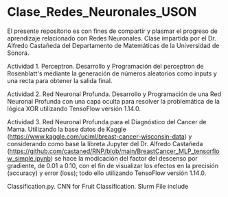 # Clase_Redes_Neuronales_USON

El presente repositorio es con fines de compartir y plasmar el progreso de aprendizaje relacionado con Redes Neuronales. 
Clase impartida por el Dr. Alfredo Castañeda del Departamento de Matemáticas de la Universidad de Sonora.  

Actividad 1. Perceptron. 
Desarrollo y Programación del perceptron de Rosenblatt's mediante la generación de números aleatorios como inputs y una recta para obtener la salida final.

Actividad 2. Red Neuronal Profunda. 
Desarrollo y Programación de una Red Neuronal Profunda con una capa oculta para resolver la problemática de la lógica XOR utilizando TensoFlow versión 1.14.0.

Actividad 3. Red Neuronal Profunda para el Diagnóstico del Cancer de Mama. 
Utilizando la base datos de Kaggle (https://www.kaggle.com/uciml/breast-cancer-wisconsin-data) y considerando como base la libreta Jupyter del Dr. Alfredo Castañeda (https://github.com/castaned/RNP/blob/main/BreastCancer_MLP_tensorflow_simple.ipynb) se hace la modicación del factor del descenso por gradiente, de 0.01 a 0.10, con el fin de visualizar los efectos en la precisión (accuracy) y error (loss); todo ello utilizando TensoFlow versión 1.14.0.

Classification.py. CNN for Fruit Classification. Slurm File include

